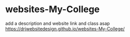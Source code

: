 # websites-My-College
add a description and website link and class asap
https://drjwebsitedesign.github.io/websites-My-College/
